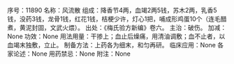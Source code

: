 序号：11890
名称：风流散
组成：降香节4两，血竭2两5钱，苏木2两，乳香5钱，没药3钱，龙骨1钱，红花1钱，桔梗少许，灯心1把，哺成形鸡蛋10个（连毛醋煮，黄泥封固，文武火煨）。
出处：《梅氏验方新编》卷六。
主治：破伤。
加减：None
功效：None
用法用量：干掺上；血止后燥痛，用清油调敷；血不止者，以血竭末独敷，立止。
制备方法：上药各为细末，和匀再研。
临床应用：None
各家论述：None
用药禁忌：None
附注：None
